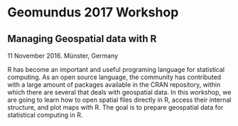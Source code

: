 # Geomundus 2017 Workshop
## Managing Geospatial data with R
11 November 2016. Münster, Germany

R has become an important and useful programing language for statistical computing. As an open source language, the community has contributed with a large amount of packages available in the CRAN repository, within which there are several that deals with geospatial data. In this workshop, we are going to learn how to open spatial files directly in R, access their internal structure, and plot maps with R. The goal is to prepare geospatial data for statistical computing in R. 

